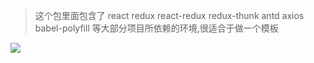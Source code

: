 ﻿>这个包里面包含了 react  redux  react-redux  redux-thunk
antd axios  babel-polyfill 等大部分项目所依赖的环境,很适合于做一个模板



![](https://upload-images.jianshu.io/upload_images/6177839-97412d664f10e5c9.png?imageMogr2/auto-orient/strip%7CimageView2/2/w/1240)